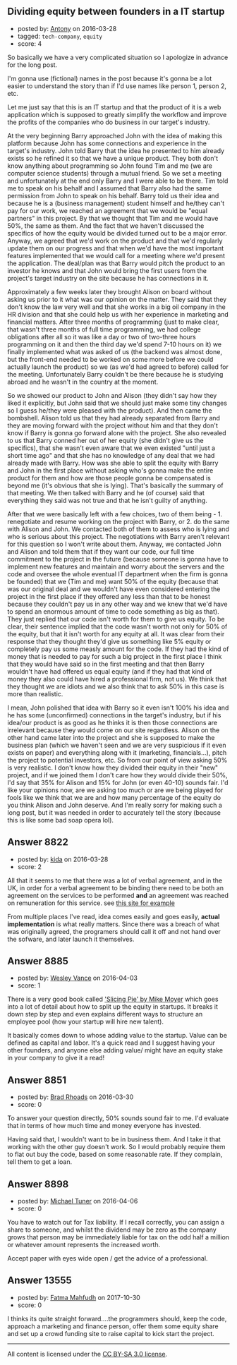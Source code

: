 ## Dividing equity between founders in a IT startup

- posted by: [Antony](https://stackexchange.com/users/8127664/antony) on 2016-03-28
- tagged: `tech-company`, `equity`
- score: 4

<p>So basically we have a very complicated situation so I apologize in advance for the long post.</p>

<p>I'm gonna use (fictional) names in the post because it's gonna be a lot easier to understand the story than if I'd use names like person 1, person 2, etc.</p>

<p>Let me just say that this is an IT startup and that the product of it is a web application which is supposed to greatly simplify the workflow and improve the profits of the companies who do business in our target's industry.</p>

<p>At the very beginning Barry approached John with the idea of making this platform because John has some connections and experience in the target's industry. John told Barry that the idea he presented to him already exists so he refined it so that we have a unique product. They both don't know anything about programming so John found Tim and me (we are computer science students) through a mutual friend. So we set a meeting and unfortunately at the end only Barry and I were able to be there. Tim told me to speak on his behalf and I assumed that Barry also had the same permission from John to speak on his behalf. Barry told us their idea and because he is a (business management) student himself and he/they can't pay for our work, we reached an agreement that we would be "equal partners" in this project. By that we thought that Tim and me would have 50%, the same as them. And the fact that we haven't discussed the specifics of how the equity would be divided turned out to be a major error. Anyway, we agreed that we'd work on the product and that we'd regularly update them on our progress and that when we'd have the most important features implemented that we would call for a meeting where we'd present the application. The deal/plan was that Barry would pitch the product to an investor he knows and that John would bring the first users from the project's target industry on the site because he has connections in it. </p>

<p>Approximately a few weeks later they brought Alison on board without asking us prior to it what was our opinion on the matter. They said that they don't know the law very well and that she works in a big oil company in the HR division and that she could help us with her experience in marketing and financial matters. After three months of programming (just to make clear, that wasn't three months of full time programming, we had college obligations after all so it was like a day or two of two-three hours programming on it and then the third day we'd spend 7-10 hours on it) we finally implemented what was asked of us (the backend was almost done, but the front-end needed to be worked on some more before we could actually launch the product) so we (as we'd had agreed to before) called for the meeting. Unfortunately Barry couldn't be there because he is studying abroad and he wasn't in the country at the moment. </p>

<p>So we showed our product to John and Alison (they didn't say how they liked it explicitly, but John said that we should just make some tiny changes so I guess he/they were pleased with the product). And then came the bombshell. Alison told us that they had already separated from Barry and they are moving forward with the project without him and that they don't know if Barry is gonna go forward alone with the project. She also revealed to us that Barry conned her out of her equity (she didn't give us the specifics), that she wasn't even aware that we even existed "until just a short time ago" and that she has no knowledge of any deal that we had already made with Barry. How was she able to split the equity with Barry and John in the first place without asking who's gonna make the entire product for them and how are those people gonna be compensated is beyond me (it's obvious that she is lying). That's basically the summary of that meeting. We then talked with Barry and he (of course) said that everything they said was not true and that he isn't guilty of anything.</p>

<p>After that we were basically left with a few choices, two of them being - 1. renegotiate and resume working on the project with Barry, or 2. do the same with Alison and John. We contacted both of them to assess who is lying and who is serious about this project. The negotiations with Barry aren't relevant for this question so I won't write about them. Anyway, we contacted John and Alison and told them that if they want our code, our full time commitment to the project in the future (because someone is gonna have to implement new features and maintain and worry about the servers and the code and oversee the whole eventual IT department when the firm is gonna be founded) that we (Tim and me) want 50% of the equity (because that was our original deal and we wouldn't have even considered entering the project in the first place if they offered any less than that to be honest because they couldn't pay us in any other way and we knew that we'd have to spend an enormous amount of time to code something as big as that). They just replied that our code isn't worth for them to give us equity. To be clear, their sentence implied that the code wasn't worth not only for 50% of the equity, but that it isn't worth for any equity at all. It was clear from their response that they thought they'd give us something like 5% equity or completely pay us some measly amount for the code. If they had the kind of money that is needed to pay for such a big project in the first place I think that they would have said so in the first meeting and that then Barry wouldn't have had offered us equal equity (and if they had that kind of money they also could have hired a professional firm, not us). We think that they thought we are idiots and we also think that to ask 50% in this case is more than realistic. </p>

<p>I mean, John polished that idea with Barry so it even isn't 100% his idea and he has some (unconfirmed) connections in the target's industry, but if his idea/our product is as good as he thinks it is then those connections are irrelevant because they would come on our site regardless. Alison on the other hand came later into the project and she is supposed to make the business plan (which we haven't seen and we are very suspicious if it even exists on paper) and everything along with it (marketing, financials...), pitch the project to potential investors, etc. So from our point of view asking 50% is very realistic. I don't know how they divided their equity in their "new" project, and if we joined them I don't care how they would divide their 50%, I'd say that 35% for Alison and 15% for John (or even 40-10) sounds fair. I'd like your opinions now, are we asking too much or are we being played for fools like we think that we are and how many percentage of the equity do you think Alison and John deserve. And I'm really sorry for making such a long post, but it was needed in order to accurately tell the story (because this is like some bad soap opera lol).</p>



## Answer 8822

- posted by: [kida](https://stackexchange.com/users/3407598/kida) on 2016-03-28
- score: 2

<p>All that it seems to me that there was a lot of verbal agreement, and in the UK, in order for a verbal agreement to be binding there need to be both   an agreement on the services to be performed <strong>and</strong> an agreement was reached on remuneration for this service. see <a href="http://www.contractsandagreements.co.uk/law-and-verbal-agreements.html" rel="nofollow">this site for example</a> </p>

<p>From multiple places I've read, idea comes easily and goes easily, <strong>actual implementation</strong> is what really matters. Since there was a breach of what was originally agreed, the programers should call it off and not hand over the sofware, and later launch it themselves. </p>



## Answer 8885

- posted by: [Wesley Vance](https://stackexchange.com/users/2725580/wesley-vance) on 2016-04-03
- score: 1

<p>There is a very good book called <a href="http://rads.stackoverflow.com/amzn/click/B0096EFHBI" rel="nofollow">'Slicing Pie' by Mike Moyer</a> which goes into a lot of detail about how to split up the equity in startups. It breaks it down step by step and even explains different ways to structure an employee pool (how your startup will hire new talent). </p>

<p>It basically comes down to whose adding value to the startup. Value can be defined as capital and labor. It's a quick read and I suggest having your other founders, and anyone else adding value/ might have an equity stake in your company to give it a read! </p>



## Answer 8851

- posted by: [Brad Rhoads](https://stackexchange.com/users/42121/brad-rhoads) on 2016-03-30
- score: 0

<p>To answer your question directly, 50% sounds sound fair to me. I'd evaluate that in terms of how much time and money everyone has invested.</p>

<p>Having said that, I wouldn't want to be in business them. And I take it that working with the other guy doesn't work. So I would probably require them to flat out buy the code, based on some reasonable rate. If they complain, tell them to get a loan. </p>



## Answer 8898

- posted by: [Michael Tuner](https://stackexchange.com/users/8192154/michael-tuner) on 2016-04-06
- score: 0

<p>You have to watch out for Tax liability. If I recall correctly, you can assign a share to someone, and whilst the dividend may be zero as the company grows that person may be immediately liable for tax on the odd half a million or whatever amount represents the increased worth. </p>

<p>Accept paper with eyes wide open / get the advice of a professional.</p>



## Answer 13555

- posted by: [Fatma Mahfudh](https://stackexchange.com/users/12130508/fatma-mahfudh) on 2017-10-30
- score: 0

<p>I thinks its quite straight forward....the programmers should, keep the code, approach a marketing and finance person, offer them some equity share and set up a crowd funding site to raise capital to kick start the project.</p>




---

All content is licensed under the [CC BY-SA 3.0 license](https://creativecommons.org/licenses/by-sa/3.0/).
